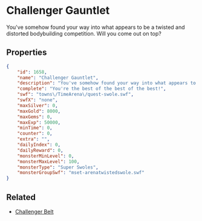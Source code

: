 # Challenger Gauntlet

You've somehow found your way into what appears to be a twisted and distorted bodybuilding competition. Will you come out on top?

## Properties

```json
{
    "id": 1658,
    "name": "Challenger Gauntlet",
    "description": "You've somehow found your way into what appears to be a twisted and distorted bodybuilding competition. Will you come out on top?",
    "complete": "You're the best of the best of the best!",
    "swf": "towns\/TimeArena\/quest-swole.swf",
    "swfX": "none",
    "maxSilver": 0,
    "maxGold": 8000,
    "maxGems": 0,
    "maxExp": 50000,
    "minTime": 0,
    "counter": 0,
    "extra": "",
    "dailyIndex": 0,
    "dailyReward": 0,
    "monsterMinLevel": 0,
    "monsterMaxLevel": 100,
    "monsterType": "Super Swoles",
    "monsterGroupSwf": "mset-arenatwistedswole.swf"
}
```

## Related

- [Challenger Belt](../items/19216-challenger-belt.md)

